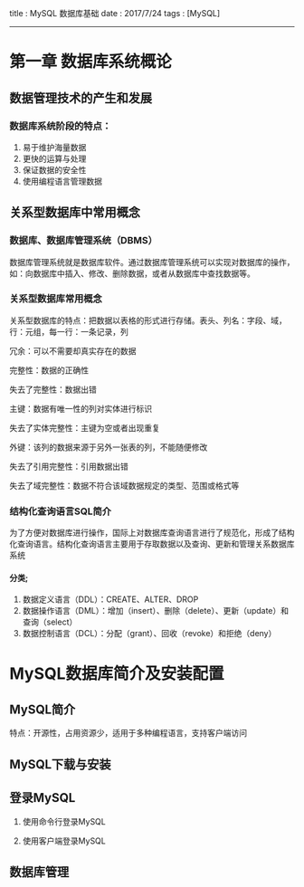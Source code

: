 title : MySQL 数据库基础
date  : 2017/7/24
tags  : [MySQL]

---

# 第一章 数据库系统概论

## 数据管理技术的产生和发展

### 数据库系统阶段的特点：
1. 易于维护海量数据
2. 更快的运算与处理
3. 保证数据的安全性
4. 使用编程语言管理数据

## 关系型数据库中常用概念

### 数据库、数据库管理系统（DBMS）

数据库管理系统就是数据库软件。通过数据库管理系统可以实现对数据库的操作，如：向数据库中插入、修改、删除数据，或者从数据库中查找数据等。

### 关系型数据库常用概念

关系型数据库的特点：把数据以表格的形式进行存储。表头、列名：字段、域，行：元组，每一行：一条记录，列

冗余：可以不需要却真实存在的数据

完整性：数据的正确性

失去了完整性：数据出错

主键：数据有唯一性的列对实体进行标识

失去了实体完整性：主键为空或者出现重复

外键：该列的数据来源于另外一张表的列，不能随便修改

失去了引用完整性：引用数据出错

失去了域完整性：数据不符合该域数据规定的类型、范围或格式等

### 结构化查询语言SQL简介

为了方便对数据库进行操作，国际上对数据库查询语言进行了规范化，形成了结构化查询语言。结构化查询语言主要用于存取数据以及查询、更新和管理关系数据库系统

#### 分类;
1. 数据定义语言（DDL）：CREATE、ALTER、DROP
2. 数据操作语言（DML）：增加（insert）、删除（delete）、更新（update）和查询（select）
3. 数据控制语言（DCL）：分配（grant）、回收（revoke）和拒绝（deny）

# MySQL数据库简介及安装配置
## MySQL简介

特点：开源性，占用资源少，适用于多种编程语言，支持客户端访问

## MySQL下载与安装
## 登录MySQL

1. 使用命令行登录MySQL

2. 使用客户端登录MySQL

## 数据库管理